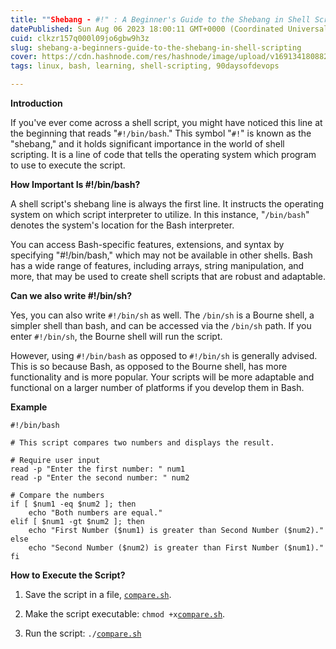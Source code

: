```yaml
---
title: ""Shebang - #!" : A Beginner's Guide to the Shebang in Shell Scripting"
datePublished: Sun Aug 06 2023 18:00:11 GMT+0000 (Coordinated Universal Time)
cuid: clkzr157q000l09jo6gbw9h3z
slug: shebang-a-beginners-guide-to-the-shebang-in-shell-scripting
cover: https://cdn.hashnode.com/res/hashnode/image/upload/v1691341808827/a47d7ed8-89ae-4e48-9cd3-39d0bc53dbd3.png
tags: linux, bash, learning, shell-scripting, 90daysofdevops

---
```


**Introduction**

If you've ever come across a shell script, you might have noticed this line at the beginning that reads "`#!/bin/bash`." This symbol "`#!`" is known as the "shebang," and it holds significant importance in the world of shell scripting. It is a line of code that tells the operating system which program to use to execute the script.

**How Important Is #!/bin/bash?**

A shell script's shebang line is always the first line. It instructs the operating system on which script interpreter to utilize. In this instance, "`/bin/bash`" denotes the system's location for the Bash interpreter.

You can access Bash-specific features, extensions, and syntax by specifying "#!/bin/bash," which may not be available in other shells. Bash has a wide range of features, including arrays, string manipulation, and more, that may be used to create shell scripts that are robust and adaptable.

**Can we also write #!/bin/sh?**

Yes, you can also write `#!/bin/sh` as well. The `/bin/sh` is a Bourne shell, a simpler shell than bash, and can be accessed via the `/bin/sh` path. If you enter `#!/bin/sh`, the Bourne shell will run the script.

However, using `#!/bin/bash` as opposed to `#!/bin/sh` is generally advised. This is so because Bash, as opposed to the Bourne shell, has more functionality and is more popular. Your scripts will be more adaptable and functional on a larger number of platforms if you develop them in Bash.

**Example**

```plaintext
#!/bin/bash

# This script compares two numbers and displays the result.

# Require user input
read -p "Enter the first number: " num1
read -p "Enter the second number: " num2

# Compare the numbers
if [ $num1 -eq $num2 ]; then
    echo "Both numbers are equal."
elif [ $num1 -gt $num2 ]; then
    echo "First Number ($num1) is greater than Second Number ($num2)."
else
    echo "Second Number ($num2) is greater than First Number ($num1)."
fi
```

**How to Execute the Script?**

1. Save the script in a file, [`compare.sh`](http://hello.sh).
    
2. Make the script executable: `chmod +x`[`compare.sh`](http://compare.sh).
    
3. Run the script: `./`[`compare.sh`](http://compare.sh)